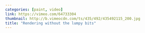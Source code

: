 ```yaml
---
categories: [paint, video]
link: https://vimeo.com/64733304
thumbnail: http://b.vimeocdn.com/ts/435/492/435492115_200.jpg
title: "Rendering without the lumpy bits"
---
```

